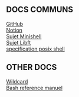 ## DOCS COMMUNS
[GitHub](https://github.com/NicolasReaItalo/minishell) \
[Notion](https://www.notion.so/PROJET-MINISHELL-57d1de52fd894b7dac55ee14dd077f4b) \
[Sujet Minishell](https://cdn.intra.42.fr/pdf/pdf/117082/en.subject.pdf) \
[Sujet Libft](https://cdn.intra.42.fr/pdf/pdf/124387/en.subject.pdf)\
[specification posix shell](https://pubs.opengroup.org/onlinepubs/009695399/utilities/xcu_chap02.html#tag_02_05_03)

## OTHER DOCS
[Wildcard](https://www.geeksforgeeks.org/wildcard-pattern-matching/) \
[Bash reference manuel](https://www.gnu.org/software/bash/manual/bash.html)
